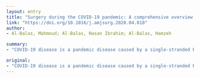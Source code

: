 ```yaml
---
layout: entry
title: "Surgery during the COVID-19 pandemic: A comprehensive overview and perioperative care"
link: "https://doi.org/10.1016/j.amjsurg.2020.04.018"
author:
- Al-Balas, Mahmoud; Al-Balas, Hasan Ibrahim; Al-Balas, Hamzeh

summary:
- "COVID-19 disease is a pandemic disease caused by a single-stranded RNA virus. It belongs to the coronavirus family known as 2019-nCoV (SARS-CoV-2) The disease is highly contagious and transmitted mainly by droplets or close contact. Health systems worldwide started to suffer in terms of its ability to manage affected people and the ability to provide standard treatment for critically ill patients in a safe environment."

original:
- "COVID-19 disease is a pandemic disease caused by a single-stranded RNA virus that belongs to the coronavirus family known as 2019-nCoV (SARS-CoV-2). The disease is highly contagious and transmitted mainly by droplets or close contact. As the global incidence of COVID-19 disease is increasing dramatically, health systems worldwide started to suffer in terms of its capability to manage affected people and the ability to provide standard treatment for critically ill patients in a safe environment. As Medical staff has extensive contact with patients, families as well as other health care providers, they are very likely to cause cross-infection. This paper aims to provide a comprehensive overview of COVID-19 disease as well as to highlight essential measures that healthcare providers and surgeons need to take into consideration during their management of the patient during the COVID-19 pandemic."
---
```


